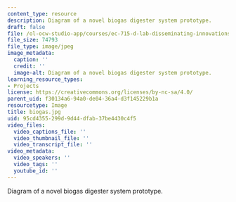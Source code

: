 ```yaml
---
content_type: resource
description: Diagram of a novel biogas digester system prototype.
draft: false
file: /ol-ocw-studio-app/courses/ec-715-d-lab-disseminating-innovations-for-the-common-good-spring-2007/95cd4355299d9d44dfab37be4430c4f5_biogas.jpg
file_size: 74793
file_type: image/jpeg
image_metadata:
  caption: ''
  credit: ''
  image-alt: Diagram of a novel biogas digester system prototype.
learning_resource_types:
- Projects
license: https://creativecommons.org/licenses/by-nc-sa/4.0/
parent_uid: f30134a6-94a0-de04-36a4-d3f145229b1a
resourcetype: Image
title: biogas.jpg
uid: 95cd4355-299d-9d44-dfab-37be4430c4f5
video_files:
  video_captions_file: ''
  video_thumbnail_file: ''
  video_transcript_file: ''
video_metadata:
  video_speakers: ''
  video_tags: ''
  youtube_id: ''
---
```

Diagram of a novel biogas digester system prototype.